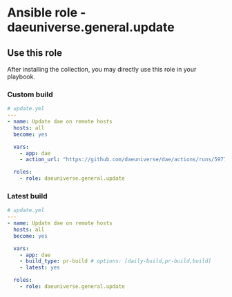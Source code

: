# Ansible role - daeuniverse.general.update

## Use this role

After installing the collection, you may directly use this role in your playbook.

### Custom build

```yaml
# update.yml
---
- name: Update dae on remote hosts
  hosts: all
  become: yes

  vars:
    - app: dae
    - action_url: "https://github.com/daeuniverse/dae/actions/runs/5977749239"

  roles:
    - role: daeuniverse.general.update
```

### Latest build

```yaml
# update.yml
---
- name: Update dae on remote hosts
  hosts: all
  become: yes

  vars:
    - app: dae
    - build_type: pr-build # options: [daily-build,pr-build,build]
    - latest: yes

  roles:
    - role: daeuniverse.general.update
```
